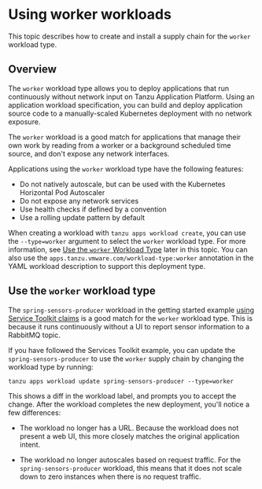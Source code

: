 # Using worker workloads

This topic describes how to create and install a supply chain for the `worker` workload type.

## <a id="overview"></a>Overview

The `worker` workload type allows you to deploy applications that run continuously
without network input on Tanzu Application Platform.
Using an application workload specification, you can build and deploy application
source code to a manually-scaled Kubernetes deployment with no network exposure.

The `worker` workload is a good match for applications that manage their own work
by reading from a worker or a background scheduled time source, and don't expose
any network interfaces.

Applications using the `worker` workload type have the following features:

* Do not natively autoscale, but can be used with the Kubernetes Horizontal Pod Autoscaler
* Do not expose any network services
* Use health checks if defined by a convention
* Use a rolling update pattern by default

When creating a workload with `tanzu apps workload create`, you can use the
`--type=worker` argument to select the `worker` workload type.
For more information, see [Use the `worker` Workload Type](#using) later in this topic.
You can also use the `apps.tanzu.vmware.com/workload-type:worker` annotation in the
YAML workload description to support this deployment type.

## <a id="using"></a> Use the `worker` workload type

The `spring-sensors-producer` workload in the getting started example
[using Service Toolkit claims](../getting-started/consume-services.md#stk-bind)
is a good match for the `worker` workload type.
This is because it runs continuously without a UI to report sensor information to a RabbitMQ topic.

If you have followed the Services Toolkit example, you can update the `spring-sensors-producer`
to use the `worker` supply chain by changing the workload type by running:

```console
tanzu apps workload update spring-sensors-producer --type=worker
```

This shows a diff in the workload label, and prompts you to accept the change.
After the workload completes the new deployment, you'll notice a few differences:

* The workload no longer has a URL. Because the workload does not present a web UI,
this more closely matches the original application intent.

* The workload no longer autoscales based on request traffic. For the `spring-sensors-producer`
workload, this means that it does not scale down to zero instances when there is no request traffic.
